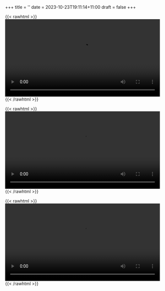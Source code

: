 +++
title = ''
date = 2023-10-23T19:11:14+11:00
draft = false
+++

{{< rawhtml >}}
<video width=100% controls autoplay>
    <source src="video/linfit-bs1.webm" type="video/webm">
    Your browser does not support the video tag.
</video>
{{< /rawhtml >}}

{{< rawhtml >}}
<video width=100% controls autoplay>
    <source src="video/loss-landscape.webm" type="video/webm">
    Your browser does not support the video tag.
</video>
{{< /rawhtml >}}

{{< rawhtml >}}
<video width=100% controls autoplay>
    <source src="video/msd-fit.webm" type="video/webm">
    Your browser does not support the video tag.
</video>
{{< /rawhtml >}}